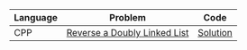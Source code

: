 | Language | Problem                                                                                               | Code                                                                                                          |
| -------- | ----------------------------------------------------------------------------------------------------- | ------------------------------------------------------------------------------------------------------------- |
| CPP      | [Reverse a Doubly Linked List](https://www.geeksforgeeks.org/problems/reverse-a-doubly-linked-list/1) | [Solution](https://github.com/ulascan54/coding-challenge/blob/main/lintcode/reverse-a-doubly-linked-list.cpp) |
